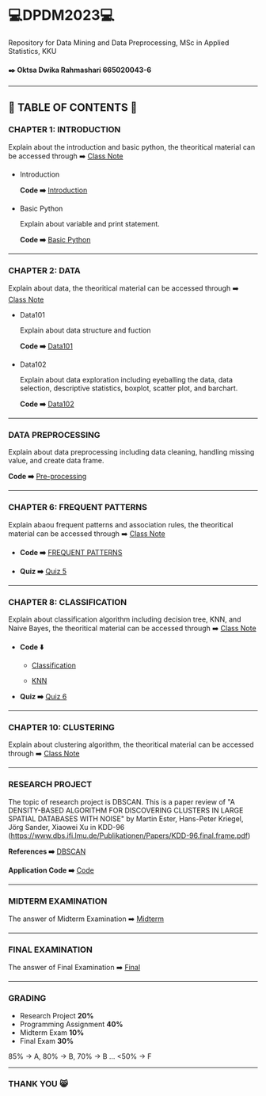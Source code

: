 # 💻DPDM2023💻

Repository for Data Mining and Data Preprocessing, MSc in Applied Statistics, KKU

#### ✒️ Oktsa Dwika Rahmashari 665020043-6
***
## 📑 TABLE OF CONTENTS 📑
### CHAPTER 1: INTRODUCTION

Explain about the introduction and basic python, the theoritical material can be accessed through ➡️ [Class Note](https://github.com/oktsadwikar/DPDM2023/blob/main/Material/01Intro.pdf)

+ Introduction

  **Code ➡️** [Introduction](https://github.com/oktsadwikar/DPDM2023/blob/main/Introduction.ipynb)

+ Basic Python

  Explain about variable and print statement.

  **Code ➡️** [Basic Python](https://github.com/oktsadwikar/DPDM2023/blob/main/Python101.ipynb)

---
### CHAPTER 2: DATA

Explain about data, the theoritical material can be accessed through ➡️ [Class Note](https://github.com/oktsadwikar/DPDM2023/blob/main/Material/02Data.pdf)

+ Data101

  Explain about data structure and fuction

  **Code ➡️** [Data101](https://github.com/oktsadwikar/DPDM2023/blob/main/Data101_(Chapter2).ipynb)

+ Data102

  Explain about data exploration including eyeballing the data, data selection, descriptive statistics, boxplot, scatter plot, and barchart.
  
  **Code ➡️** [Data102](https://github.com/oktsadwikar/DPDM2023/blob/main/Data102(Chapter_2).ipynb)

---
### DATA PREPROCESSING

Explain about data preprocessing including data cleaning, handling missing value, and create data frame.

**Code ➡️** [Pre-processing](https://github.com/oktsadwikar/DPDM2023/blob/main/preprocessing.ipynb)

---
### CHAPTER 6: FREQUENT PATTERNS

Explain abaou frequent patterns and association rules, the theoritical material can be accessed through ➡️ [Class Note](https://github.com/oktsadwikar/DPDM2023/blob/main/Material/06FP.pdf)

+ **Code ➡️** [FREQUENT PATTERNS](https://github.com/oktsadwikar/DPDM2023/blob/main/Frequent_Patterns_(Association_Rules).ipynb)

+ **Quiz ➡️** [Quiz 5](https://github.com/oktsadwikar/DPDM2023/blob/main/QUIZ%205.pdf)

---
### CHAPTER 8: CLASSIFICATION

Explain about classification algorithm including decision tree, KNN, and Naive Bayes, the theoritical material can be accessed through ➡️ [Class Note](https://github.com/oktsadwikar/DPDM2023/blob/main/Material/08Classification.pdf)

+ **Code ⬇️**

  - [Classification](https://github.com/oktsadwikar/DPDM2023/blob/main/Classification.ipynb)
 
  - [KNN](https://github.com/oktsadwikar/DPDM2023/blob/main/HW_4.ipynb)

+ **Quiz ➡️** [Quiz 6](https://github.com/oktsadwikar/DPDM2023/blob/main/Quiz%206.pdf)

---
### CHAPTER 10: CLUSTERING

Explain about clustering algorithm, the theoritical material can be accessed through ➡️ [Class Note](https://github.com/oktsadwikar/DPDM2023/blob/main/Material/10Clustering.pdf)

---
### RESEARCH PROJECT

The topic of research project is DBSCAN. This is a paper review of "A DENSITY-BASED ALGORITHM FOR DISCOVERING CLUSTERS IN LARGE SPATIAL DATABASES WITH NOISE" by Martin Ester, Hans-Peter Kriegel, Jörg Sander, Xiaowei Xu in KDD-96 (https://www.dbs.ifi.lmu.de/Publikationen/Papers/KDD-96.final.frame.pdf)

**References ➡️** [DBSCAN](https://github.com/oktsadwikar/DPDM2023/tree/main/DBSCAN)

**Application Code ➡️** [Code](https://github.com/oktsadwikar/DPDM2023/blob/main/DBSCAN.ipynb)

---
### MIDTERM EXAMINATION

The answer of Midterm Examination ➡️ [Midterm](https://github.com/oktsadwikar/DPDM2023/blob/main/midterm_dpdm2023.ipynb)

---
### FINAL EXAMINATION

The answer of Final Examination ➡️ [Final](https://github.com/oktsadwikar/DPDM2023/blob/main/dpdm23_final.ipynb)


***
### GRADING

- Research Project **20%**
- Programming Assignment **40%**
- Midterm Exam **10%**
- Final Exam **30%**

85% -> A, 80% -> B, 70% -> B ... <50% -> F

***
### THANK YOU 😸
